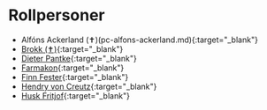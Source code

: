 # Rollpersoner

* Alfóns Ackerland (✝)(pc-alfons-ackerland.md){:target="_blank"}
* [Brokk (✝)](pc-brokk.pdf){:target="_blank"}
* [Dieter Pantke](pc-dieter-pantke.pdf){:target="_blank"}
* [Farmakon](pc-farmakon.pdf){:target="_blank"}
* [Finn Fester](pc-finn-fester.pdf){:target="_blank"}
* [Hendry von Creutz](pc-hendry-creutz.pdf){:target="_blank"}
* [Husk Fritjof](pc-husk-fritjof.pdf){:target="_blank"}